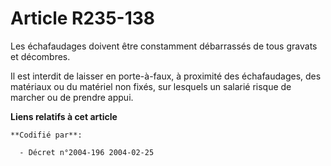 # Article R235-138

Les échafaudages doivent être constamment débarrassés de tous gravats et décombres.

Il est interdit de laisser en porte-à-faux, à proximité des échafaudages, des matériaux ou du matériel non fixés, sur
lesquels un salarié risque de marcher ou de prendre appui.

**Liens relatifs à cet article**

	**Codifié par**:

	  - Décret n°2004-196 2004-02-25
